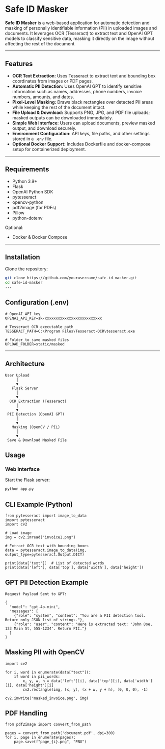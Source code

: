 # Safe ID Masker

**Safe ID Masker** is a web-based application for automatic detection and masking of personally identifiable information (PII) in uploaded images and documents. It leverages OCR (Tesseract) to extract text and OpenAI GPT models to classify sensitive data, masking it directly on the image without affecting the rest of the document.

---

## Features

- **OCR Text Extraction:** Uses Tesseract to extract text and bounding box coordinates from images or PDF pages.
- **Automatic PII Detection:** Uses OpenAI GPT to identify sensitive information such as names, addresses, phone numbers, invoice numbers, amounts, and dates.
- **Pixel-Level Masking:** Draws black rectangles over detected PII areas while keeping the rest of the document intact.
- **File Upload & Download:** Supports PNG, JPG, and PDF file uploads; masked outputs can be downloaded immediately.
- **Simple Web Interface:** Users can upload documents, preview masked output, and download securely.
- **Environment Configuration:** API keys, file paths, and other settings stored in a `.env` file.
- **Optional Docker Support:** Includes Dockerfile and docker-compose setup for containerized deployment.

---

## Requirements

- Python 3.9+
- Flask
- OpenAI Python SDK
- pytesseract
- opencv-python
- pdf2image (for PDFs)
- Pillow
- python-dotenv

Optional:

- Docker & Docker Compose

---

## Installation

Clone the repository:

```bash
git clone https://github.com/yourusername/safe-id-masker.git
cd safe-id-masker
---
```
## Configuration (.env)
```
# OpenAI API key
OPENAI_API_KEY=sk-xxxxxxxxxxxxxxxxxxxxxxxxxx

# Tesseract OCR executable path
TESSERACT_PATH=C:\Program Files\Tesseract-OCR\tesseract.exe

# Folder to save masked files
UPLOAD_FOLDER=static/masked
```
---

## Architecture
```
User Upload
     │
     ▼
   Flask Server
     │
     ▼
  OCR Extraction (Tesseract)
     │
     ▼
 PII Detection (OpenAI GPT)
     │
     ▼
   Masking (OpenCV / PIL)
     │
     ▼
 Save & Download Masked File
```

## Usage

### Web Interface

Start the Flask server:

```bash
python app.py

```
## CLI Example (Python)

```
from pytesseract import image_to_data
import pytesseract
import cv2

# Load image
img = cv2.imread("invoice1.png")

# Extract OCR text with bounding boxes
data = pytesseract.image_to_data(img, output_type=pytesseract.Output.DICT)

print(data['text'])  # List of detected words
print(data['left'], data['top'], data['width'], data['height'])

```
## GPT PII Detection Example
```
Request Payload Sent to GPT:

{
  "model": "gpt-4o-mini",
  "messages": [
    {"role": "system", "content": "You are a PII detection tool. Return only JSON list of strings."},
    {"role": "user", "content": "Here is extracted text: 'John Doe, 123 Main St, 555-1234'. Return PII."}
  ]
}
```
## Masking PII with OpenCV
```
import cv2

for i, word in enumerate(data["text"]):
    if word in pii_words:
        x, y, w, h = data['left'][i], data['top'][i], data['width'][i], data['height'][i]
        cv2.rectangle(img, (x, y), (x + w, y + h), (0, 0, 0), -1)

cv2.imwrite("masked_invoice.png", img)
```
## PDF Handling
```
from pdf2image import convert_from_path

pages = convert_from_path('document.pdf', dpi=300)
for i, page in enumerate(pages):
    page.save(f"page_{i}.png", "PNG")
```
